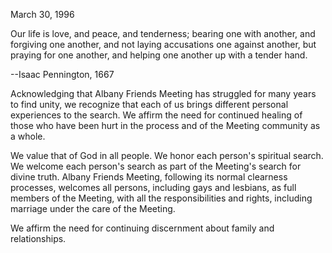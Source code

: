 March 30, 1996

Our life is love, and peace, and tenderness; bearing one with another, and forgiving one another, and not laying accusations one against another, but praying for one another, and helping one another up with a tender hand. 

--Isaac Pennington, 1667

Acknowledging that Albany Friends Meeting has struggled for many years to find unity, we recognize that each of us brings different personal experiences to the search. We affirm the need for continued healing of those who have been hurt in the process and of the Meeting community as a whole.

We value that of God in all people. We honor each person's spiritual search. We welcome each person's search as part of the Meeting's search for divine truth. Albany Friends Meeting, following its normal clearness processes, welcomes all persons, including gays and lesbians, as full members of the Meeting, with all the responsibilities and rights, including marriage under the care of the Meeting.

We affirm the need for continuing discernment about family and relationships.
